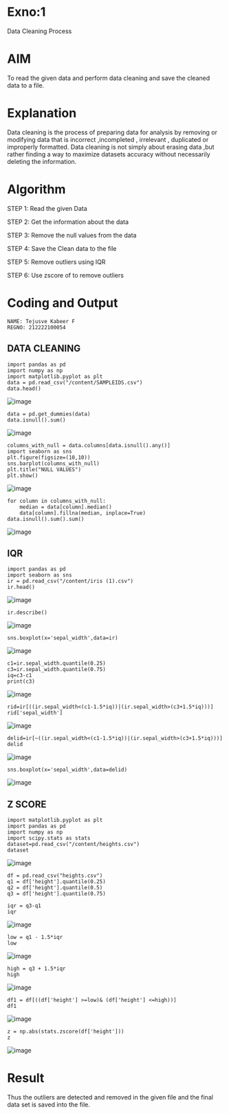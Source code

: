# Exno:1
Data Cleaning Process

# AIM
To read the given data and perform data cleaning and save the cleaned data to a file.

# Explanation
Data cleaning is the process of preparing data for analysis by removing or modifying data that is incorrect ,incompleted , irrelevant , duplicated or improperly formatted. Data cleaning is not simply about erasing data ,but rather finding a way to maximize datasets accuracy without necessarily deleting the information.

# Algorithm
STEP 1: Read the given Data

STEP 2: Get the information about the data

STEP 3: Remove the null values from the data

STEP 4: Save the Clean data to the file

STEP 5: Remove outliers using IQR

STEP 6: Use zscore of to remove outliers

# Coding and Output
```
NAME: Tejusve Kabeer F
REGNO: 212222100054
```
## DATA CLEANING
```
import pandas as pd
import numpy as np
import matplotlib.pyplot as plt
data = pd.read_csv("/content/SAMPLEIDS.csv")
data.head()
```
![image](https://github.com/Yamunaasri/exno1/assets/115707860/2e6f57eb-a0eb-46c0-80b6-78ef2ff9c3b4)

```
data = pd.get_dummies(data)
data.isnull().sum()
```
![image](https://github.com/Yamunaasri/exno1/assets/115707860/b11b71a8-0335-4acf-8e69-555a75bacf24)
```
columns_with_null = data.columns[data.isnull().any()]
import seaborn as sns
plt.figure(figsize=(10,10))
sns.barplot(columns_with_null)
plt.title("NULL VALUES")
plt.show()
```
![image](https://github.com/Yamunaasri/exno1/assets/115707860/deddaf55-87f4-42dc-b4ce-280775cc04b5)
```
for column in columns_with_null:
    median = data[column].median()  
    data[column].fillna(median, inplace=True)
data.isnull().sum().sum()
```
![image](https://github.com/Yamunaasri/exno1/assets/115707860/5636ffde-4bb3-4f4b-979f-f81fe1ee00bd)

## IQR
```
import pandas as pd
import seaborn as sns
ir = pd.read_csv("/content/iris (1).csv")
ir.head()
```
![image](https://github.com/Yamunaasri/exno1/assets/115707860/93d4d44c-8a8e-42ba-b50e-0d427a929e41)
```
ir.describe()
```
![image](https://github.com/Yamunaasri/exno1/assets/115707860/82718575-7497-43ea-b6b0-0c048b061dd6)
```
sns.boxplot(x='sepal_width',data=ir)
```
![image](https://github.com/Yamunaasri/exno1/assets/115707860/2a264b0b-1be7-4cb5-993a-edfb54c7369d)
```
c1=ir.sepal_width.quantile(0.25)
c3=ir.sepal_width.quantile(0.75)
iq=c3-c1
print(c3)
```
![image](https://github.com/Yamunaasri/exno1/assets/115707860/ec87fae6-5baa-4b0a-9c09-1c4e1c893ad8)
```
rid=ir[((ir.sepal_width<(c1-1.5*iq))|(ir.sepal_width>(c3+1.5*iq)))]
rid['sepal_width']
```
![image](https://github.com/Yamunaasri/exno1/assets/115707860/a6e1a0ff-84f2-47ae-a39a-f8037875611e)
```
delid=ir[~((ir.sepal_width<(c1-1.5*iq))|(ir.sepal_width>(c3+1.5*iq)))]
delid
```
![image](https://github.com/Yamunaasri/exno1/assets/115707860/8becd206-ddc7-4a58-85fc-b9cb1b63a53f)
```
sns.boxplot(x='sepal_width',data=delid)
```
![image](https://github.com/Yamunaasri/exno1/assets/115707860/53b3e4cc-9961-4b92-af15-afa9dca57f97)

## Z SCORE
```
import matplotlib.pyplot as plt
import pandas as pd
import numpy as np
import scipy.stats as stats
dataset=pd.read_csv("/content/heights.csv")
dataset
```
![image](https://github.com/Yamunaasri/exno1/assets/115707860/65296f84-d620-42a2-91e9-825f3313e72c)
```
df = pd.read_csv("heights.csv")
q1 = df['height'].quantile(0.25)
q2 = df['height'].quantile(0.5)
q3 = df['height'].quantile(0.75)
```
```
iqr = q3-q1
iqr
```
![image](https://github.com/Yamunaasri/exno1/assets/115707860/b9d6b692-7f29-4303-8e22-335186cf6ae3)
```
low = q1 - 1.5*iqr
low
```
![image](https://github.com/Yamunaasri/exno1/assets/115707860/3f341bea-42c2-4cbd-928a-9e1fa576cfaf)
```
high = q3 + 1.5*iqr
high
```
![image](https://github.com/Yamunaasri/exno1/assets/115707860/ae80602f-3344-443c-a723-d5cef7928731)
```
df1 = df[((df['height'] >=low)& (df['height'] <=high))]
df1
```
![image](https://github.com/Yamunaasri/exno1/assets/115707860/3e5ce1e1-567e-4253-82bb-192c04024d35)
```
z = np.abs(stats.zscore(df['height']))
z
```
![image](https://github.com/Yamunaasri/exno1/assets/115707860/ef207f0d-fcc0-452e-bbd3-5f3c48a03515)

# Result
Thus the outliers are detected and removed in the given file and the final data set is saved into the file.
